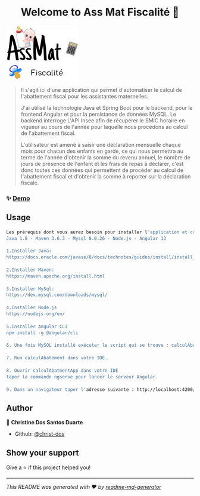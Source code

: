 <h1 align="center">Welcome to Ass Mat Fiscalité 👋</h1>
<p>

![](src/main/resources/logoAppAssMatV10.png)
</p>

>Il s'agit ici d'une application qui permet d'automatiser le calcul de l'abattement fiscal pour les assistantes maternelles.
> 
>J'ai utilisé la technologie Java et Spring Boot pour le backend, pour le frontend Angular et pour la persistance de données MySQL.
Le backend interroge L'API Insee afin de récupérer le SMIC horaire en vigueur au cours de l'année pour laquelle nous procédons au calcul de l'abattement fiscal.
>
>L'utilisateur est amené à saisir une déclaration mensuelle chaque mois pour chacun des enfants en garde, ce qui nous permettra au terme de l'année d'obtenir la somme du revenu annuel, le nombre de jours de présence de l'enfant et les frais de repas à déclarer, c'est donc toutes ces données qui permettent de procéder au calcul de l'abattement fiscal et d'obtenir la somme à reporter sur la déclaration fiscale.


### ✨ [Demo](https://drive.google.com/file/d/1mGOQDX20afHRizz6ED8Cmmtzy9B-lHq_/view?usp=sharing)

## Usage

```sh
Les prérequis dont vous aurez besoin pour installer l'application et comment les installer :
Java 1.8 - Maven 3.6.3 - Mysql 8.0.26 - Node.js - Angular 13

1.Installer Java:
https://docs.oracle.com/javase/8/docs/technotes/guides/install/install_overview.html

2.Installer Maven:
https://maven.apache.org/install.html

3.Installer MySql:
https://dev.mysql.com/downloads/mysql/

4.Installer Node.js 
https://nodejs.org/en/ 

5.Installer Angular CLI
npm install -g @angular/cli

6. Une fois MySQL installé exécuter le script qui se trouve : calculAbatement\src\main\resources\abatement.sql pour configurer les tables nécessaires à la persistance.

7. Run calculAbatement dans votre IDE.

8. Ouvrir calculAbatmentApp dans votre IDE 
taper la commande ngserve pour lancer le serveur Angular.

9. Dans un navigateur taper l'adresse suivante : http://localhost:4200/home, et vous pourrez commencer à utiliser Ass Mat fiscalité.

```

## Author

👤 **Christine Dos Santos Duarte**

* Github: [@christ-dos](https://github.com/christ-dos)

## Show your support

Give a ⭐️ if this project helped you!

***
_This README was generated with ❤️ by [readme-md-generator](https://github.com/kefranabg/readme-md-generator)_